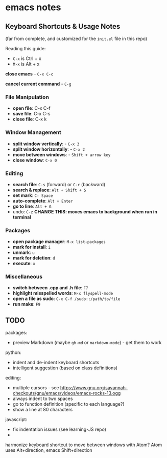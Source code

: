 # emacs notes

## Keyboard Shortcuts & Usage Notes
(far from complete, and customized for the `init.el` file in this repo)

Reading this guide:
- `C-x` is Ctrl + x
- `M-x` is Alt + x


**close emacs** - `C-x C-c`

**cancel current command** - `C-g`



### File Manipulation
- **open file**: C-x C-f
- **save file**: C-x C-s
- **close file**: C-x k


### Window Management
- **split window vertically**: - `C-x 3`
- **split window horizontally**: - `C-x 2`
- **move between windows**: - `Shift + arrow key`
- **close window**: `C-x 0`


### Editing
- **search file**: `C-s` (forward) or `C-r` (backward)
- **search & replace**: `Alt + Shift + 5`
- **set mark**: `C- Space`
- **auto-complete**: `Alt + Enter`
- **go to line**: `Alt + G`
- undo: `C-z` **CHANGE THIS: moves emacs to background when run in terminal**

### Packages
- **open package manager**: `M-x list-packages`
- **mark for install**: `i`
- **unmark**: `u`
- **mark for deletion**: `d`
- **execute**: `x`


### Miscellaneous
- **switch between .cpp and .h file**: `F7`
- **highlight misspelled words**: `M-x flyspell-mode`
- **open a file as sudo**: `C-x C-f /sudo::/path/to/file`
- **run make**: `F9`


## TODO

packages:
- preview Markdown (maybe `gh-md` or `markdown-mode`) - get them to work


python:
- indent and de-indent keyboard shortcuts
- intelligent suggestion (based on class definitions)


editing:
- multiple cursors - see https://www.gnu.org/savannah-checkouts/gnu/emacs/videos/emacs-rocks-13.ogg
- always indent to two spaces
- go to function definition (specific to each language?)
- show a line at 80 characters


javascript:
- fix indentation issues (see learning-JS repo)
-


harmonize keyboard shortcut to move between windows with Atom?
Atom uses Alt+direction, emacs Shift+direction
